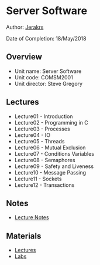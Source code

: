 # Server Software

Author: [Jerakrs](http://jerakrs.com/)

Date of Completion: 18/May/2018


## Overview

* Unit name: Server Software
* Unit code: COMSM2001
* Unit director: Steve Gregory

## Lectures

* Lecture01 - Introduction
* Lecture02 - Programming in C
* Lecture03 - Processes
* Lecture04 - IO
* Lecture05 - Threads
* Lecture06 - Mutual Exclusion
* Lecture07 - Conditions Variables
* Lecture08 - Semaphores
* Lecture09 - Safety and Liveness
* Lecture10 - Message Passing
* Lecture11 - Sockets
* Lecture12 - Transactions

## Notes

* [Lecture Notes](https://github.com/JeraKrs/notes/blob/master/Server%20Software/COMSM2001_Lecture_Notes.pdf)

## Materials

* [Lectures](https://drive.google.com/drive/folders/1CGivKogtOZbrXtqHzvnOeYPZ4p-k0S5Q)
* [Labs](https://drive.google.com/drive/folders/1VtYqwSOE8W8B5vScMspgjnzalZXZMzmL)
